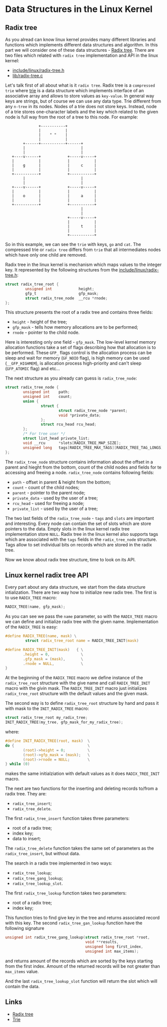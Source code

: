 Data Structures in the Linux Kernel
================================================================================

Radix tree
--------------------------------------------------------------------------------

As you alread can know linux kernel provides many different libraries and functions which implements different data structures and algorithm. In this part we will consider one of these data structures - [Radix tree](http://en.wikipedia.org/wiki/Radix_tree). There are two files which related with `radix tree` implementation and API in the linux kernel:

* [include/linux/radix-tree.h](https://github.com/torvalds/linux/blob/master/include/linux/radix-tree.h)
* [lib/radix-tree.c](https://github.com/torvalds/linux/blob/master/lib/radix-tree.c)

Let's talk first of all about what is it `radix tree`. Radix tree is a `compressed trie` where [trie](http://en.wikipedia.org/wiki/Trie) is a data structure which implements interface of an associative array and allows to store values as `key-value`. In general way keys are strings, but of course we can use any data type. Trie different from any `n-tree` in its nodes. Nodes of a trie does not store keys. Instead, node of a trie stores one-character labels and the key which related to the given node is full way from the root of a tree to this node. For example:


```
               +-----------+
               |           |
               |    " "    |
               |           |
        +------+-----------+------+
        |                         |
        |                         |
   +----v------+            +-----v-----+
   |           |            |           |
   |    g      |            |     c     |
   |           |            |           |
   +-----------+            +-----------+
        |                         |
        |                         |
   +----v------+            +-----v-----+
   |           |            |           |
   |    o      |            |     a     |
   |           |            |           |
   +-----------+            +-----------+
                                  |
                                  |
                            +-----v-----+
                            |           |
                            |     t     |
                            |           |
                            +-----------+
```

So in this example, we can see the `trie` with keys, `go` and `cat`. The compressed trie or `radix tree` differs from `trie` that all intermediates nodes which have only one child are removed.

Radix tree in the linux kernel is mechanism which maps values to the integer key. It represented by the following structures from the [include/linux/radix-tree.h](https://github.com/torvalds/linux/blob/master/include/linux/radix-tree.h):

```C
struct radix_tree_root {
         unsigned int            height;
         gfp_t                   gfp_mask;
         struct radix_tree_node  __rcu *rnode;
};
```

This structure presents the root of a radix tree and contains three fields:

* `height`   - height of the tree;
* `gfp_mask` - tells how memory allocations are to be performed;
* `rnode`    - pointer to the child node.

Here is interesting only one field - `gfp_mask`. The low-level kernel memory allocation functions take a set of flags describing how that allocation is to be performed. These `GFP_` flags control is the allocation process can be sleep and wait for memory (`GF_NOIO` flag), is high memory can be used (`__GFP_HIGHMEM`), is allocation process high-priority and can't sleep (`GFP_ATOMIC` flag) and etc...

The next structure as you already can guess is `radix_tree_node`:

```C
struct radix_tree_node {
        unsigned int    path;
        unsigned int    count;
        union {
                struct {
                        struct radix_tree_node *parent;
                        void *private_data;
                };
                struct rcu_head rcu_head;
        };
        /* For tree user */
        struct list_head private_list;
        void __rcu      *slots[RADIX_TREE_MAP_SIZE];
        unsigned long   tags[RADIX_TREE_MAX_TAGS][RADIX_TREE_TAG_LONGS];
};
```

The `radix_tree_node` structure contains information about the offset in a parent and hieght from the bottom, count of the child nodes and fields for te accessing and freeing a node. `radix_tree_node` contains following fields:

* `path` - offset in parent & height from the bottom;
* `count` - count of the child nodes;
* `parent` - pointer to the parent node;
* `private_data` - used by the user of a tree;
* `rcu_head` - used for freeing a node;
* `private_list` - used by the user of a tree;

The two last fields of the `radix_tree_node` - `tags` and `slots` are important and interesting. Every node can contain the set of slots which are store pointers to the data. Empty slots in the linux kernel radix tree implementation store `NULL`. Radix tree in the linux kernel also supports tags which are associated with the `tags` fields in the `radix_tree_node` structure. Tags allow to set individual bits on records which are stored in the radix tree.

Now we know about radix tree structure, time to look on its API.

Linux kernel radix tree API
---------------------------------------------------------------------------------

Every part about any data structure, we start from the data structure intialization. There are two way how to initialize new radix tree. The first is to use `RADIX_TREE` macro:

```C
RADIX_TREE(name, gfp_mask);
````

As you can see we pass the `name` parameter, so with the `RADIX_TREE` macro we can define and initialize radix tree with the given name. Implementation of the `RADIX_TREE` is easy:

```C
#define RADIX_TREE(name, mask) \
         struct radix_tree_root name = RADIX_TREE_INIT(mask)

#define RADIX_TREE_INIT(mask)   { \
        .height = 0,              \
        .gfp_mask = (mask),       \
        .rnode = NULL,            \
}
```

At the beginning of the `RADIX_TREE` macro we define instance of the `radix_tree_root` structure with the give name and call `RADIX_TREE_INIT` macro with the givin mask. The `RADIX_TREE_INIT` macro just initializes `radix_tree_root` structure with the default values and the given mask.

The second way is to define `radix_tree_root` structure by hand and pass it with mask to the `INIT_RADIX_TREE` macro:

```C
struct radix_tree_root my_radix_tree;
INIT_RADIX_TREE(my_tree, gfp_mask_for_my_radix_tree);
```

where:

```C
#define INIT_RADIX_TREE(root, mask)  \
do {                                 \
        (root)->height = 0;          \
        (root)->gfp_mask = (mask);   \
        (root)->rnode = NULL;        \
} while (0)
```

makes the same initialziation with default values as it does `RADIX_TREE_INIT` macro.

The next are two functions for the inserting and deleting records to/from a radix tree. They are:

* `radix_tree_insert`;
* `radix_tree_delete`.

The first `radix_tree_insert` function takes three parameters:

* root of a radix tree;
* index key;
* data to insert;

The `radix_tree_delete` function takes the same set of parameters as the `radix_tree_insert`, but without data.

The search in a radix tree implemented in two ways:

* `radix_tree_lookup`;
* `radix_tree_gang_lookup`;
* `radix_tree_lookup_slot`.

The first `radix_tree_lookup` function takes two parameters:

* root of a radix tree;
* index key;

This function tries to find give key in the tree and returns associated record with this key. The second `radix_tree_gan_lookup` function have the following signature

```C
unsigned int radix_tree_gang_lookup(struct radix_tree_root *root,
                                    void **results,
                                    unsigned long first_index,
                                    unsigned int max_items);
```

and returns amount of the records which are sorted by the keys starting from the first index. Amount of the returned records will be not greater than `max_items` value.

And the last `radix_tree_lookup_slot` function will return the slot which will contain the data.

Links
---------------------------------------------------------------------------------

* [Radix tree](http://en.wikipedia.org/wiki/Radix_tree)
* [Trie](http://en.wikipedia.org/wiki/Trie)
